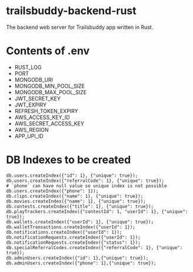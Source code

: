 # trailsbuddy-backend-rust
The backend web server for Trailsbuddy app written in Rust.


# Contents of .env
- RUST_LOG
- PORT
- MONGODB_URI
- MONGODB_MIN_POOL_SIZE
- MONGODB_MAX_POOL_SIZE
- JWT_SECRET_KEY
- JWT_EXPIRY
- REFRESH_TOKEN_EXPIRY
- AWS_ACCESS_KEY_ID
- AWS_SECRET_ACCESS_KEY
- AWS_REGION
- APP_UPI_ID

# DB Indexes to be created
```
db.users.createIndex({"id": 1}, {"unique": true});
db.users.createIndex({"referralCode": 1}, {"unique": true});
# `phone` can have null value so unique index is not possible
db.users.createIndex({"phone": 1});
db.clips.createIndex({"name": 1}, {"unique": true});
db.movies.createIndex({"name": 1}, {"unique": true});
db.contests.createIndex({"title": 1}, {"unique": true});
db.playTrackers.createIndex({"contestId": 1, "userId": 1}, {"unique": true});
db.wallets.createIndex({"userId": 1}, {"unique": true});
db.walletTransactions.createIndex({"userId": 1});
db.notifications.createIndex({"userId": 1});
db.notificationRequests.createIndex({"userId": 1});
db.notificationRequests.createIndex({"status": 1});
db.specialReferralCodes.createIndex({"referralCode": 1}, {"unique": true});
db.adminUsers.createIndex({"id": 1},{"unique": true});
db.adminUsers.createIndex({"phone": 1},{"unique": true});

```
